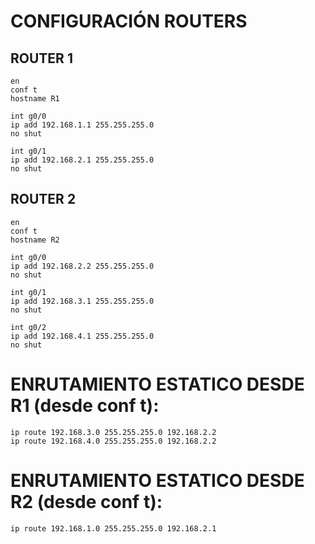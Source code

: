 # CONFIGURACIÓN ROUTERS

## ROUTER 1

```
en
conf t 
hostname R1

int g0/0
ip add 192.168.1.1 255.255.255.0
no shut

int g0/1
ip add 192.168.2.1 255.255.255.0
no shut
```

## ROUTER 2

```
en
conf t 
hostname R2

int g0/0
ip add 192.168.2.2 255.255.255.0
no shut	

int g0/1
ip add 192.168.3.1 255.255.255.0
no shut	

int g0/2
ip add 192.168.4.1 255.255.255.0
no shut	
```

# ENRUTAMIENTO ESTATICO DESDE R1 (desde conf t):
```
ip route 192.168.3.0 255.255.255.0 192.168.2.2
ip route 192.168.4.0 255.255.255.0 192.168.2.2
```
# ENRUTAMIENTO ESTATICO DESDE R2 (desde conf t):
```
ip route 192.168.1.0 255.255.255.0 192.168.2.1	
```
